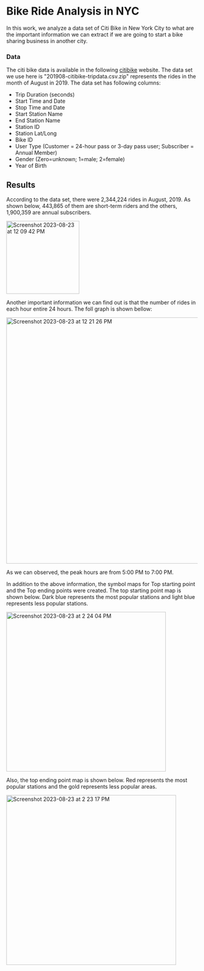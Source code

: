 # Bike Ride Analysis in NYC
In this work, we analyze a data set of Citi Bike in New York City to what are the important information we can extract if we are going to start a bike sharing business in another city. 

### Data
The citi bike data is available in the following [citibike](https://s3.amazonaws.com/tripdata/index.html) website. The data set we use here is "201908-citibike-tripdata.csv.zip" represents the rides in the month of August in 2019. The data set has following columns:
- Trip Duration (seconds)
- Start Time and Date
- Stop Time and Date
- Start Station Name
- End Station Name
- Station ID
- Station Lat/Long
- Bike ID
- User Type (Customer = 24-hour pass or 3-day pass user; Subscriber = Annual Member)
- Gender (Zero=unknown; 1=male; 2=female)
- Year of Birth

## Results
According to the data set, there were 2,344,224 rides in August, 2019. As shown below, 443,865 of them are short-term riders and the others, 1,900,359 are annual subscribers.

  <img width="192" alt="Screenshot 2023-08-23 at 12 09 42 PM" src="https://github.com/ranilb/bikesharing/assets/112113327/813ffd29-507a-4a72-9d9e-dfc9681a3c40">

Another important information we can find out is that the number of rides in each hour entire 24 hours. The foll graph is shown bellow: 
  
  <img width="648" alt="Screenshot 2023-08-23 at 12 21 26 PM" src="https://github.com/ranilb/bikesharing/assets/112113327/411aa15b-9c4c-47af-8cda-e074adf25cf1">


  As we can observed, the peak hours are from 5:00 PM to 7:00 PM.

  In addition to the above information, the symbol maps for Top starting point and the Top ending points were created. The top starting point map is shown below. Dark blue represents the most popular stations and light blue represents less popular stations. 

  
  <img width="420" alt="Screenshot 2023-08-23 at 2 24 04 PM" src="https://github.com/ranilb/bikesharing/assets/112113327/791f6fb4-b8e5-4cf3-8209-6d32d4d6f0ea">

Also, the top ending point map is shown below. Red represents the most popular stations and the gold represents less popular areas.

  <img width="447" alt="Screenshot 2023-08-23 at 2 23 17 PM" src="https://github.com/ranilb/bikesharing/assets/112113327/a5257dc2-2c38-4dcb-a546-ba2b564f8b3b">

